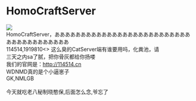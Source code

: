 # HomoCraftServer

![](http://114514.cn/yjsp.jpeg)<br>
HomoCraftServer，ああああああああああああああああああああああああああああああああああああああ<br>
114514,1919810<>
这么臭的CatServer端有谁要用吗，化粪池，请<br>
三天之内sa了腻，把你骨灰都给你扬喽<br>
我们的官网是：http://114514.cn<br>
WDNMD真的是个小逼崽子<br>
GK,NMLGB<br>
<br>
今天就吃老八秘制晓憨保,后面怎么念,爷忘了<br>
